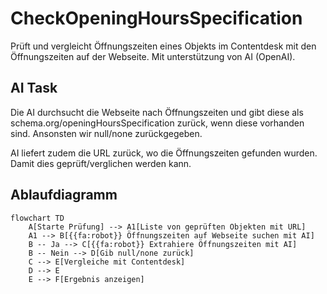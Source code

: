 # CheckOpeningHoursSpecification

Prüft und vergleicht Öffnungszeiten eines Objekts im Contentdesk mit den Öffnungszeiten auf der Webseite.
Mit unterstützung von AI (OpenAI).

## AI Task

Die AI durchsucht die Webseite nach Öffnungszeiten und gibt diese als schema.org/openingHoursSpecification zurück, wenn diese vorhanden sind.
Ansonsten wir null/none zurückgegeben.

AI liefert zudem die URL zurück, wo die Öffnungszeiten gefunden wurden. Damit dies geprüft/verglichen werden kann.

## Ablaufdiagramm

```mermaid
flowchart TD
    A[Starte Prüfung] --> A1[Liste von geprüften Objekten mit URL]
    A1 --> B[{{fa:robot}} Öffnungszeiten auf Webseite suchen mit AI]
    B -- Ja --> C[{{fa:robot}} Extrahiere Öffnungszeiten mit AI]
    B -- Nein --> D[Gib null/none zurück]
    C --> E[Vergleiche mit Contentdesk]
    D --> E
    E --> F[Ergebnis anzeigen]
```